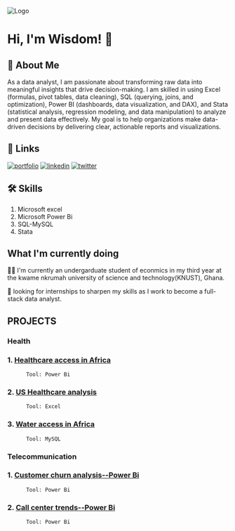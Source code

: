 
![Logo](https://github-readme-stats.vercel.app/api?username=DZIEDZOAVE-WISDOM&&show_icons=true&title_color=ffffff&icon_color=bb2acf&text_color=daf7dc&bg_color=151515)


# Hi, I'm Wisdom! 👋


## 🚀 About Me
As a data analyst, I am passionate about transforming raw data into meaningful insights that drive decision-making. I am skilled in using Excel (formulas, pivot tables, data cleaning), SQL (querying, joins, and optimization), Power BI (dashboards, data visualization, and DAX), and Stata (statistical analysis, regression modeling, and data manipulation) to analyze and present data effectively. My goal is to help organizations make data-driven decisions by delivering clear, actionable reports and visualizations.


## 🔗 Links
[![portfolio](https://img.shields.io/badge/my_portfolio-000?style=for-the-badge&logo=ko-fi&logoColor=white)](https://github.com/DZIEDZOAVE-WISDOM)
[![linkedin](https://img.shields.io/badge/linkedin-0A66C2?style=for-the-badge&logo=linkedin&logoColor=white)](www.linkedin.com/in/wisdom-dziedzoave-407970230)
[![twitter](https://img.shields.io/badge/twitter-1DA1F2?style=for-the-badge&logo=twitter&logoColor=white)](https://x.com/dk_wisdom2/status/1888853141266870353)


## 🛠 Skills
1. Microsoft excel
2. Microsoft Power Bi
3. SQL-MySQL
4. Stata


## What I'm currently doing
👩‍💻 I'm currently  an undergarduate student of econmics in my third year at the kwame nkrumah university of science and technology(KNUST), Ghana.

🧠 looking for internships to sharpen my skills as I work to become a full-stack data analyst.

## PROJECTS

### Health
### 1. [Healthcare access in Africa](https://github.com/DZIEDZOAVE-WISDOM/Healthcare-access-in-Africa/blob/main/Project%20documentation_health.md)
          Tool: Power Bi
### 2. [US Healthcare analysis](https://github.com/DZIEDZOAVE-WISDOM/Healthcare-analysis/blob/main/Healthcare%20analysis%20documentation.md)
          Tool: Excel
### 3. [Water access in Africa](https://github.com/DZIEDZOAVE-WISDOM/Water-access-in-Africa/blob/main/water%20access%20and%20saniation%20in%20Africa.sql)
          Tool: MySQL
### Telecommunication
### 1. [Customer churn analysis--Power Bi](https://github.com/DZIEDZOAVE-WISDOM/Customer-churn-analysis/blob/main/Customer%20churn%20project%20documentation.md)
          Tool: Power Bi
### 2. [Call center trends--Power Bi](https://github.com/DZIEDZOAVE-WISDOM/Call-center-trends/blob/main/Project%20documentaion.md)
          Tool: Power Bi







